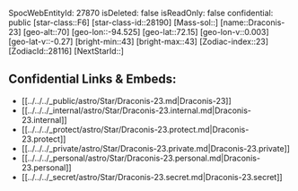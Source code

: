 ﻿---
location: [72.15,-94.525,70]
type: Station
tags:
- astro/Star

---
SpocWebEntityId: 27870
isDeleted: false
isReadOnly: false
confidential: public
[star-class::F6]
[star-class-id::28190]
[Mass-sol::]
[name::Draconis-23]
[geo-alt::70]
[geo-lon::-94.525]
[geo-lat::72.15]
[geo-lon-v::0.003]
[geo-lat-v::-0.27]
[bright-min::43]
[bright-max::43]
[Zodiac-index::23]
[ZodiacId::28116]
[NextStarId::]



## Confidential Links & Embeds: 
- [[../../../_public/astro/Star/Draconis-23.md|Draconis-23]] 
- [[../../../_internal/astro/Star/Draconis-23.internal.md|Draconis-23.internal]] 
- [[../../../_protect/astro/Star/Draconis-23.protect.md|Draconis-23.protect]] 
- [[../../../_private/astro/Star/Draconis-23.private.md|Draconis-23.private]] 
- [[../../../_personal/astro/Star/Draconis-23.personal.md|Draconis-23.personal]] 
- [[../../../_secret/astro/Star/Draconis-23.secret.md|Draconis-23.secret]]

